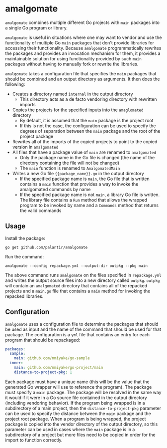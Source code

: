 amalgomate
==========
`amalgomate` combines multiple different Go projects with `main` packages into a single Go program or library.

`amalgomate` is useful in situations where one may want to vendor and use the functionality of multiple Go `main` packages that don't provide libraries for accessing their functionality. Because `amalgomate` programmatically rewrites the packages and provides an invocation mechanism for them, it provides a maintainable solution for using functionality provided by such `main` packages without having to manually fork or rewrite the libraries.

`amalgomate` takes a configuration file that specifies the `main` packages that should be combined and an output directory as arguments. It then does the following:

* Creates a directory named `internal` in the output directory
  * This directory acts as a de facto vendoring directory with rewritten imports
* Copies the projects for the specified inputs into the `amaglomated` directory
  * By default, it is assumed that the `main` package is the project root
  * If this is not the case, the configuration can be used to specify the degrees of separation between the `main` package and the root of the project package
* Rewrites all of the imports of the copied projects to point to the copied version in `amalgomated`
* All files that have a package value of `main` are renamed to `amalgomated`
  * Only the package name in the Go file is changed (the name of the directory containing the file will not be changed)
  * The `main` function is renamed to `AmalgomatedMain`
* Writes a new Go file `{{package_name}}.go` in the output directory
  * If the specified package name is `main`, the Go file that is written contains a `main` function that provides a way to invoke the amalgomated commands by name
  * If the specified package name is not `main`, a library Go file is written. The library file contains a `Run` method that allows the wrapped program to be invoked by name and a `Commands` method that returns the valid commands

Usage
-----
Install the package:

```
go get github.com/palantir/amalgomate
```

Run the command:

```
amalgomate --config repackage.yml --output-dir outpkg --pkg main
```

The above command runs `amalgomate` on the files specified in `repackage.yml` and writes the output source files into a new directory called `outpkg`. `outpkg` will contain an `amalgomated` directory that contains all of the repacked projects and a `main.go` file that contains a `main` method for invoking the repacked libraries.

Configuration
-------------
`amalgomate` uses a configuration file to determine the packages that should be used as input and the name of the command that should be used for that package. The configuration is a `yml` file that contains an entry for each program that should be repackaged:

```yml
packages:
  sample:
    main: github.com/nmiyake/go-sample
  inner:
    main: github.com/nmiyake/go-project/main
    distance-to-project-pkg: 1
```

Each package must have a unique name (this will be the value that the generated Go wrapper will use to reference the program). The package must specify a `main` package. The package will be resolved in the same way it would if it were in a Go source file contained in the output directory (including vendoring behavior). If the program being wrapped is in a subdirectory of a main project, then the `distance-to-project-pkg` parameter can be used to specify the distance between the `main` package and the project root package. When a program is being wrapped, the project package is copied into the vendor directory of the output directory, so this parameter can be used in cases where the `main` package is in a subdirectory of a project but more files need to be copied in order for the import to function correctly.
